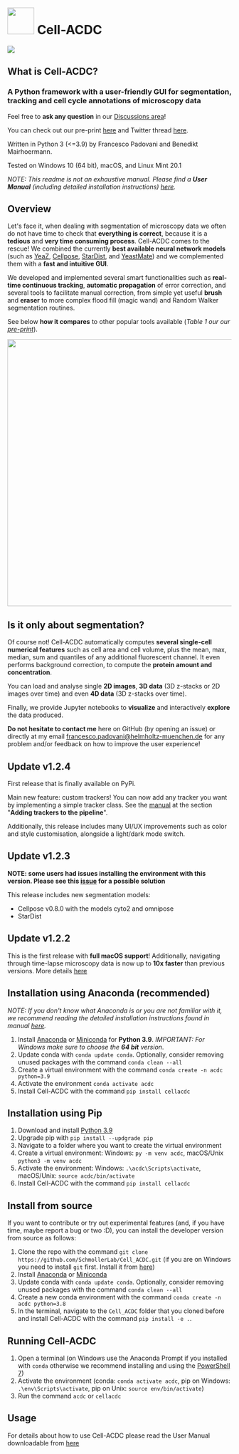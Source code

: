# <img src="https://github.com/SchmollerLab/Cell_ACDC/blob/main/cellacdc/resources/icons/assign-motherbud.svg" width="60" height="60"> Cell-ACDC

<img src="https://github.com/SchmollerLab/Cell_ACDC/blob/main/cellacdc/resources/figures/Fig1.jpg">

## What is Cell-ACDC?

### A Python framework with a user-friendly GUI for **segmentation**, **tracking** and **cell cycle annotations** of microscopy data

Feel free to **ask any question** in our [Discussions area](https://github.com/SchmollerLab/Cell_ACDC/discussions)!

You can check out our pre-print [here](https://www.biorxiv.org/content/10.1101/2021.09.28.462199v2) and Twitter thread [here](https://twitter.com/frank_pado/status/1443957038841794561?s=20).

Written in Python 3 (<=3.9) by Francesco Padovani and Benedikt Mairhoermann.

Tested on Windows 10 (64 bit), macOS, and Linux Mint 20.1

*NOTE: This readme is not an exhaustive manual. Please find a **User Manual** (including detailed installation instructions) [here](https://github.com/SchmollerLab/Cell_ACDC/blob/main/UserManual/Cell-ACDC_User_Manual.pdf).*

## Overview

Let's face it, when dealing with segmentation of microscopy data we often do not have time to check that **everything is correct**, because it is a **tedious** and **very time consuming process**. Cell-ACDC comes to the rescue!
We combined the currently **best available neural network models** (such as [YeaZ](https://www.nature.com/articles/s41467-020-19557-4),
[Cellpose](https://www.nature.com/articles/s41592-020-01018-x), [StarDist](https://github.com/stardist/stardist), and [YeastMate](https://github.com/hoerlteam/YeastMate)) and we complemented them with a **fast and intuitive GUI**.

We developed and implemented several smart functionalities such as **real-time continuous tracking**, **automatic propagation** of error correction, and several tools to facilitate manual correction, from simple yet useful **brush** and **eraser** to more complex flood fill (magic wand) and Random Walker segmentation routines.

See below **how it compares** to other popular tools available (*Table 1 our our [pre-print](https://www.biorxiv.org/content/10.1101/2021.09.28.462199v2)*).

<p align="center">
  <img src="https://github.com/SchmollerLab/Cell_ACDC/blob/main/cellacdc/resources/figures/Table1.jpg" width="600">
</p>

## Is it only about segmentation?

Of course not! Cell-ACDC automatically computes **several single-cell numerical features** such as cell area and cell volume, plus the mean, max, median, sum and quantiles of any additional fluorescent channel. It even performs background correction, to compute the **protein amount and concentration**.

You can load and analyse single **2D images**, **3D data** (3D z-stacks or 2D images over time) and even **4D data** (3D z-stacks over time).

Finally, we provide Jupyter notebooks to **visualize** and interactively **explore** the data produced.

**Do not hesitate to contact me** here on GitHub (by opening an issue) or directly at my email francesco.padovani@helmholtz-muenchen.de for any problem and/or feedback on how to improve the user experience!

## Update v1.2.4
First release that is finally available on PyPi.

Main new feature: custom trackers! You can now add any tracker you want by implementing a simple tracker class. See the [manual](https://github.com/SchmollerLab/Cell_ACDC/blob/main/UserManual/Cell-ACDC_User_Manual.pdf) at the section "**Adding trackers to the pipeline**".

Additionally, this release includes many UI/UX improvements such as color and style customisation, alongside a light/dark mode switch.

## Update v1.2.3

**NOTE: some users had issues installing the environment with this version. Please see this [issue](https://github.com/SchmollerLab/Cell_ACDC/issues/5) for a possible solution**

This release includes new segmentation models:
- Cellpose v0.8.0 with the models cyto2 and omnipose
- StarDist

## Update v1.2.2

This is the first release with **full macOS support**! Additionally, navigating through time-lapse microscopy data is now up to **10x faster** than previous versions.
More details [here](https://github.com/SchmollerLab/Cell_ACDC/releases/tag/v1.2.2)

## Installation using Anaconda (recommended)

*NOTE: If you don't know what Anaconda is or you are not familiar with it, we recommend reading the detailed installation instructions found in manual [here](https://github.com/SchmollerLab/Cell_ACDC/blob/main/UserManual/Cell-ACDC_User_Manual.pdf).*

1. Install [Anaconda](https://www.anaconda.com/products/individual) or [Miniconda](https://docs.conda.io/en/latest/miniconda.html) for **Python 3.9**. *IMPORTANT: For Windows make sure to choose the **64 bit** version*.
2. Update conda with `conda update conda`. Optionally, consider removing unused packages with the command `conda clean --all`
3. Create a virtual environment with the command `conda create -n acdc python=3.9`
4. Activate the environment `conda activate acdc`
5. Install Cell-ACDC with the command `pip install cellacdc`

## Installation using Pip

1. Download and install [Python 3.9](https://www.python.org/downloads/)
2. Upgrade pip with `pip install --updgrade pip`
3. Navigate to a folder where you want to create the virtual environment
4. Create a virtual environment: Windows: `py -m venv acdc`, macOS/Unix `python3 -m venv acdc`
5. Activate the environment: Windows: `.\acdc\Scripts\activate`, macOS/Unix: `source acdc/bin/activate`
6. Install Cell-ACDC with the command `pip install cellacdc`

## Install from source

If you want to contribute or try out experimental features (and, if you have time, maybe report a bug or two :D), you can install the developer version from source as follows:

1. Clone the repo with the command `git clone https://github.com/SchmollerLab/Cell_ACDC.git` (if you are on Windows you need to install `git` first. Install it from [here](https://git-scm.com/download/win))
2. Install [Anaconda](https://www.anaconda.com/products/individual) or [Miniconda](https://docs.conda.io/en/latest/miniconda.html)
3. Update conda with `conda update conda`. Optionally, consider removing unused packages with the command `conda clean --all`
5. Create a new conda environment with the command `conda create -n acdc python=3.8`
6. In the terminal, navigate to the `Cell_ACDC` folder that you cloned before and install Cell-ACDC with the command `pip install -e .`.

## Running Cell-ACDC

1. Open a terminal (on Windows use the Anaconda Prompt if you installed with `conda` otherwise we recommend installing and using the [PowerShell 7](https://docs.microsoft.com/en-us/powershell/scripting/install/installing-powershell-on-windows?view=powershell-7.2))
2. Activate the environment (conda: `conda activate acdc`, pip on Windows: `.\env\Scripts\activate`, pip on Unix: `source env/bin/activate`)
3. Run the command `acdc` or `cellacdc`

## Usage

For details about how to use Cell-ACDC please read the User Manual downloadable from [here](https://github.com/SchmollerLab/Cell_ACDC/tree/main/UserManual)
